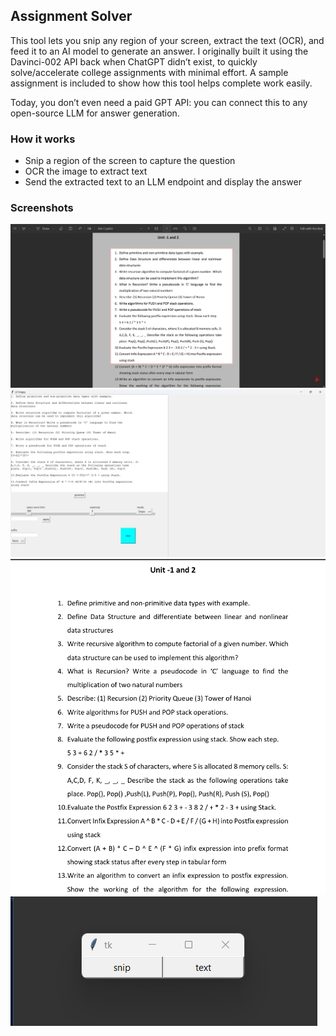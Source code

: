 ## Assignment Solver

This tool lets you snip any region of your screen, extract the text (OCR), and feed it to an AI model to generate an answer. I originally built it using the Davinci-002 API back when ChatGPT didn’t exist, to quickly solve/accelerate college assignments with minimal effort. A sample assignment is included to show how this tool helps complete work easily.

Today, you don’t even need a paid GPT API: you can connect this to any open-source LLM for answer generation.

### How it works
- Snip a region of the screen to capture the question
- OCR the image to extract text
- Send the extracted text to an LLM endpoint and display the answer

### Screenshots

![Screenshot](<Screenshot (8).png>)
![Screenshot](<Screenshot (9).png>)
![Screenshot](<Screenshot 2025-08-16 215406.png>)
![Screenshot](<Screenshot 2025-08-16 221004.png>)


